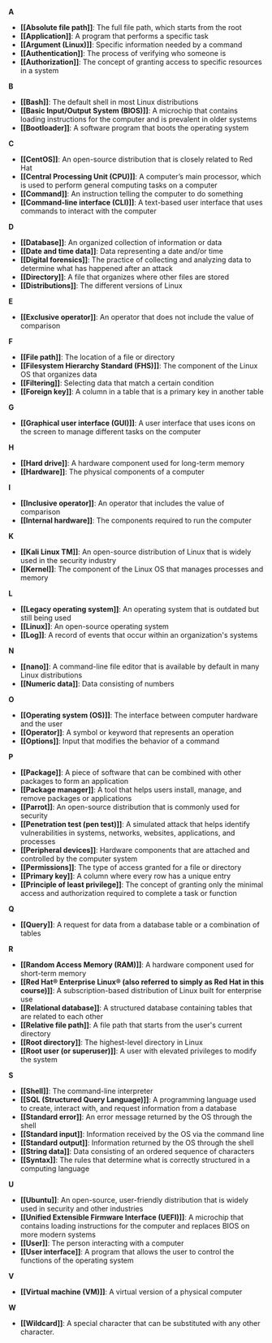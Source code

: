 
**A**
- **[[Absolute file path]]**: The full file path, which starts from the root
- **[[Application]]**: A program that performs a specific task
- **[[Argument (Linux)]]**: Specific information needed by a command
- **[[Authentication]]**: The process of verifying who someone is
- **[[Authorization]]**: The concept of granting access to specific resources in a system

**B**
- **[[Bash]]**: The default shell in most Linux distributions
- **[[Basic Input/Output System (BIOS)]]**: A microchip that contains loading instructions for the computer and is prevalent in older systems
- **[[Bootloader]]**: A software program that boots the operating system

**C**
- **[[CentOS]]**: An open-source distribution that is closely related to Red Hat
- **[[Central Processing Unit (CPU)]]**: A computer’s main processor, which is used to perform general computing tasks on a computer
- **[[Command]]**: An instruction telling the computer to do something
- **[[Command-line interface (CLI)]]**: A text-based user interface that uses commands to interact with the computer

**D**
- **[[Database]]**: An organized collection of information or data
- **[[Date and time data]]**: Data representing a date and/or time
- **[[Digital forensics]]**: The practice of collecting and analyzing data to determine what has happened after an attack
- **[[Directory]]**: A file that organizes where other files are stored
- **[[Distributions]]**: The different versions of Linux

**E**
- **[[Exclusive operator]]**: An operator that does not include the value of comparison

**F**
- **[[File path]]**: The location of a file or directory
- **[[Filesystem Hierarchy Standard (FHS)]]**: The component of the Linux OS that organizes data
- **[[Filtering]]**: Selecting data that match a certain condition
- **[[Foreign key]]**: A column in a table that is a primary key in another table

**G**
- **[[Graphical user interface (GUI)]]**: A user interface that uses icons on the screen to manage different tasks on the computer

**H**
- **[[Hard drive]]**: A hardware component used for long-term memory
- **[[Hardware]]**: The physical components of a computer

**I**
- **[[Inclusive operator]]**: An operator that includes the value of comparison
- **[[Internal hardware]]**: The components required to run the computer

**K**
- **[[Kali Linux TM]]**: An open-source distribution of Linux that is widely used in the security industry
- **[[Kernel]]**: The component of the Linux OS that manages processes and memory

**L**
- **[[Legacy operating system]]**: An operating system that is outdated but still being used
- **[[Linux]]**: An open-source operating system
- **[[Log]]**: A record of events that occur within an organization's systems

**N**
- **[[nano]]**: A command-line file editor that is available by default in many Linux distributions
- **[[Numeric data]]**: Data consisting of numbers

**O**
- **[[Operating system (OS)]]**: The interface between computer hardware and the user
- **[[Operator]]**: A symbol or keyword that represents an operation
- **[[Options]]**: Input that modifies the behavior of a command

**P**
- **[[Package]]**: A piece of software that can be combined with other packages to form an application
- **[[Package manager]]**: A tool that helps users install, manage, and remove packages or applications
- **[[Parrot]]**: An open-source distribution that is commonly used for security
- **[[Penetration test (pen test)]]**: A simulated attack that helps identify vulnerabilities in systems, networks, websites, applications, and processes
- **[[Peripheral devices]]**: Hardware components that are attached and controlled by the computer system
- **[[Permissions]]**: The type of access granted for a file or directory
- **[[Primary key]]**: A column where every row has a unique entry
- **[[Principle of least privilege]]**: The concept of granting only the minimal access and authorization required to complete a task or function

**Q**
- **[[Query]]**: A request for data from a database table or a combination of tables

**R**
- **[[Random Access Memory (RAM)]]**: A hardware component used for short-term memory
- **[[Red Hat® Enterprise Linux® (also referred to simply as Red Hat in this course)]]**: A subscription-based distribution of Linux built for enterprise use
- **[[Relational database]]**: A structured database containing tables that are related to each other
- **[[Relative file path]]**: A file path that starts from the user's current directory
- **[[Root directory]]**: The highest-level directory in Linux
- **[[Root user (or superuser)]]**: A user with elevated privileges to modify the system

**S**
- **[[Shell]]**: The command-line interpreter
- **[[SQL (Structured Query Language)]]**: A programming language used to create, interact with, and request information from a database
- **[[Standard error]]**: An error message returned by the OS through the shell
- **[[Standard input]]**: Information received by the OS via the command line
- **[[Standard output]]**: Information returned by the OS through the shell
- **[[String data]]**: Data consisting of an ordered sequence of characters
- **[[Syntax]]**: The rules that determine what is correctly structured in a computing language

**U**
- **[[Ubuntu]]**: An open-source, user-friendly distribution that is widely used in security and other industries
- **[[Unified Extensible Firmware Interface (UEFI)]]**: A microchip that contains loading instructions for the computer and replaces BIOS on more modern systems
- **[[User]]**: The person interacting with a computer
- **[[User interface]]**: A program that allows the user to control the functions of the operating system

**V**
- **[[Virtual machine (VM)]]**: A virtual version of a physical computer

**W**
- **[[Wildcard]]**: A special character that can be substituted with any other character.